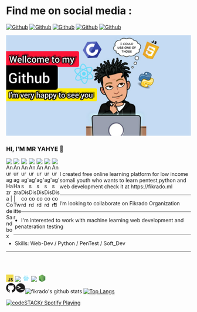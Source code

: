 <h1> Find me on social media : </h1>

[![Github](https://img.shields.io/badge/Github-fikrado-yellow?style=for-the-badge&logo=github)](https://github.com/fikrado)
[![Github](https://img.shields.io/badge/Facebook-fikrado-black?style=for-the-badge&logo=facebook)](https://facebook.com/fikrado4048063)
[![Github](https://img.shields.io/badge/YouTube-fikrado_hacker-red?style=for-the-badge&logo=youtube)](https://youtube.com/c/FikradoHacker)
[![Github](https://img.shields.io/badge/TELEGRAM-MR_yahye-blue?style=for-the-badge&logo=telegram)](https://t.me/Mr_yahye)
[![Github](https://img.shields.io/badge/Twitter-mr_yahye-aqua?style=for-the-badge&logo=twitter)](https://twitter.com/Mr__yahye)



<img src="/InShot_20201027_172944926.jpg">

### HI, I'M MR YAHYE :wave:
<a href="https://www.linkedin.com/in/yahye-abdirahman-2726901a9">
  <img align="left" alt="Anurag Hazra | CodeSandbox" width="20px" src="https://www.flaticon.com/svg/static/icons/svg/174/174857.svg" />
</a>
<a href="https://twitter.com/mr__yahye">
  <img align="left" alt="Anurag Hazra | Twitter" width="21px" src="https://raw.githubusercontent.com/anuraghazra/anuraghazra/master/assets/twitter.svg" />
</a>
<a href="https://api.whatsapp.com/send?phone=252634048063">
  <img align="left" alt="Anurag's Discord" width="21px" src="https://www.flaticon.com/svg/static/icons/svg/2111/2111728.svg" />

<a href="https://youtube.com/c/FikradoHacker">
  <img align="left" alt="Anurag's Discord" width="21px" src="https://www.youtube.com/about/static/svgs/icons/brand-resources/YouTube_icon_full-color.svg?cache=f2ec7a5" />

<a href="https://t.me/Mr_yahye">
  <img align="left" alt="Anurag's Discord" width="21px" src="https://www.flaticon.com/svg/static/icons/svg/2111/2111710.svg" />

<a href="https://youtube.com/c/FikradoHacker">
  <img align="left" alt="Anurag's Discord" width="21px" src="https://www.flaticon.com/svg/static/icons/svg/732/732223.svg" />
<a href="https://www.google.com/search?client=ms-android-samsung-gj-rev1&sxsrf=ALeKk00B_HxetcWRlbdGiJXIeWrFwzi8Gw%3A1603820330241&ei=KluYX6aUDoWU1fAP64WbiAM&q=lioyahya3%40gmail.com&oq=lioyahya3%40gmail.com&gs_lcp=ChNtb2JpbGUtZ3dzLXdpei1zZXJwEAM6BAgjECdQ1RtY1Rtg0iJoAHAAeACAAe8CiAGFBZIBBTItMS4xmAEAoAEBwAEB&sclient=mobile-gws-wiz-serp">
  <img align="left" alt="Anurag's Discord" width="21px" src="https://static.wikia.nocookie.net/logopedia/images/d/d8/Gmail_2020.svg/revision/latest?cb=20201006151923" />


<br />
<br />
<a></a>
I created free online learning platform for low income somali youth who wants to learn pentest,python and web development check it at https://fikrado.ml


__________________________________
- I’m looking to collaborate on Fikrado Organization
__________________________________
- I'm interested to work with machine learning web development and penateration testing
__________________________________
- Skills: Web-Dev / Python / PenTest / Soft_Dev
__________________________________


<br />
<br />
              
<code><img height="20" src="https://raw.githubusercontent.com/github/explore/80688e429a7d4ef2fca1e82350fe8e3517d3494d/topics/javascript/javascript.png"></code>
<code><img height="20" src="https://avatars0.githubusercontent.com/u/1525981?s=200&v=4"></code>
<code><img height="20" src="https://raw.githubusercontent.com/github/explore/80688e429a7d4ef2fca1e82350fe8e3517d3494d/topics/react/react.png"></code>
<code><img height="20" src="https://encrypted-tbn0.gstatic.com/images?q=tbn:ANd9GcTJRJkOQilwCEYo-cNG37E5GQX9XBr_tNrjwM2CZItsfg&s"></code>
<code><img height="20" src="https://raw.githubusercontent.com/github/explore/80688e429a7d4ef2fca1e82350fe8e3517d3494d/topics/nodejs/nodejs.png"></code>    
<code><img align="left" alt="GitHub" width="26px" src="https://raw.githubusercontent.com/github/explore/78df643247d429f6cc873026c0622819ad797942/topics/github/github.png" /></code>
<code><img align="left" alt="Terminal" width="26px" src="https://raw.githubusercontent.com/github/explore/80688e429a7d4ef2fca1e82350fe8e3517d3494d/topics/terminal/terminal.png" /></code>

![fikrado's github stats](https://github-readme-stats.vercel.app/api?username=fikrado&show_icons=true&theme=highcontrast)
[![Top Langs](https://github-readme-stats.vercel.app/api/top-langs/?username=fikrado&langs_count=8&theme=merko)](https://github.com/anuraghazra/github-readme-stats)





[<img src="https://now-playing-codestackr.vercel.app/api/spotify-playing" alt="codeSTACKr Spotify Playing" width="350" />](https://open.spotify.com/user/swyqyimdc12jajde4vpwd2x1b)



